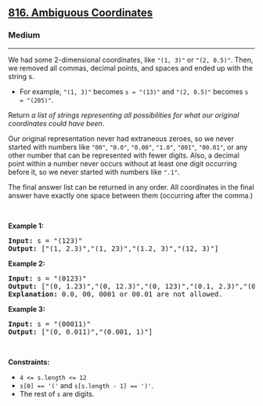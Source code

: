 <h2><a href="https://leetcode.com/problems/ambiguous-coordinates/">816. Ambiguous Coordinates</a></h2><h3>Medium</h3><hr><div><p>We had some 2-dimensional coordinates, like <code>"(1, 3)"</code> or <code>"(2, 0.5)"</code>. Then, we removed all commas, decimal points, and spaces and ended up with the string s.</p>

<ul>
	<li>For example, <code>"(1, 3)"</code> becomes <code>s = "(13)"</code> and <code>"(2, 0.5)"</code> becomes <code>s = "(205)"</code>.</li>
</ul>

<p>Return <em>a list of strings representing all possibilities for what our original coordinates could have been</em>.</p>

<p>Our original representation never had extraneous zeroes, so we never started with numbers like <code>"00"</code>, <code>"0.0"</code>, <code>"0.00"</code>, <code>"1.0"</code>, <code>"001"</code>, <code>"00.01"</code>, or any other number that can be represented with fewer digits. Also, a decimal point within a number never occurs without at least one digit occurring before it, so we never started with numbers like <code>".1"</code>.</p>

<p>The final answer list can be returned in any order. All coordinates in the final answer have exactly one space between them (occurring after the comma.)</p>

<p>&nbsp;</p>
<p><strong class="example">Example 1:</strong></p>

<pre><strong>Input:</strong> s = "(123)"
<strong>Output:</strong> ["(1, 2.3)","(1, 23)","(1.2, 3)","(12, 3)"]
</pre>

<p><strong class="example">Example 2:</strong></p>

<pre><strong>Input:</strong> s = "(0123)"
<strong>Output:</strong> ["(0, 1.23)","(0, 12.3)","(0, 123)","(0.1, 2.3)","(0.1, 23)","(0.12, 3)"]
<strong>Explanation:</strong> 0.0, 00, 0001 or 00.01 are not allowed.
</pre>

<p><strong class="example">Example 3:</strong></p>

<pre><strong>Input:</strong> s = "(00011)"
<strong>Output:</strong> ["(0, 0.011)","(0.001, 1)"]
</pre>

<p>&nbsp;</p>
<p><strong>Constraints:</strong></p>

<ul>
	<li><code>4 &lt;= s.length &lt;= 12</code></li>
	<li><code>s[0] == '('</code> and <code>s[s.length - 1] == ')'</code>.</li>
	<li>The rest of <code>s</code> are digits.</li>
</ul>
</div>